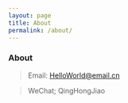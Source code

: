 ```yaml
---
layout: page
title: About
permalink: /about/
---
```


### About

> Email: HelloWorld@email.cn

> WeChat; QingHongJiao 
   
